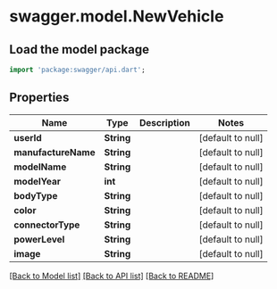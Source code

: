 # swagger.model.NewVehicle

## Load the model package
```dart
import 'package:swagger/api.dart';
```

## Properties
Name | Type | Description | Notes
------------ | ------------- | ------------- | -------------
**userId** | **String** |  | [default to null]
**manufactureName** | **String** |  | [default to null]
**modelName** | **String** |  | [default to null]
**modelYear** | **int** |  | [default to null]
**bodyType** | **String** |  | [default to null]
**color** | **String** |  | [default to null]
**connectorType** | **String** |  | [default to null]
**powerLevel** | **String** |  | [default to null]
**image** | **String** |  | [default to null]

[[Back to Model list]](../README.md#documentation-for-models) [[Back to API list]](../README.md#documentation-for-api-endpoints) [[Back to README]](../README.md)



